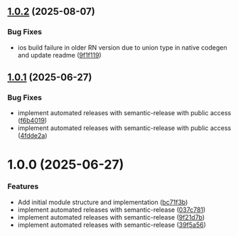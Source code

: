 ## [1.0.2](https://github.com/theboringlok/react-native-place-autocomplete-picker/compare/v1.0.1...v1.0.2) (2025-08-07)


### Bug Fixes

* ios build failure in older RN version due to union type in native codegen and update readme ([9f1f119](https://github.com/theboringlok/react-native-place-autocomplete-picker/commit/9f1f11907ada5a5e7704be02ca3e94a6e0875f99))

## [1.0.1](https://github.com/theboringlok/react-native-place-autocomplete-picker/compare/v1.0.0...v1.0.1) (2025-06-27)


### Bug Fixes

* implement automated releases with semantic-release with public access ([f6b4019](https://github.com/theboringlok/react-native-place-autocomplete-picker/commit/f6b4019e34dcc5728b6c1a9c66302c89d38659ad))
* implement automated releases with semantic-release with public access ([4fdde2a](https://github.com/theboringlok/react-native-place-autocomplete-picker/commit/4fdde2a2560f2ecf951e3c19f31df29520f16d6e))

# 1.0.0 (2025-06-27)


### Features

* Add initial module structure and implementation ([bc71f3b](https://github.com/theboringlok/react-native-place-autocomplete-picker/commit/bc71f3b2978e0ec693ddde06fabf8afcb57d046a))
* implement automated releases with semantic-release ([037c781](https://github.com/theboringlok/react-native-place-autocomplete-picker/commit/037c78132611def192d9e8adb09d4be933fd7f10))
* implement automated releases with semantic-release ([9f21d7b](https://github.com/theboringlok/react-native-place-autocomplete-picker/commit/9f21d7b93a3b2b0f7211929b249aeb50a4ad4a5c))
* implement automated releases with semantic-release ([39f5a56](https://github.com/theboringlok/react-native-place-autocomplete-picker/commit/39f5a56ac80ab5cdd7e64f45633f1b8ef64e153e))
